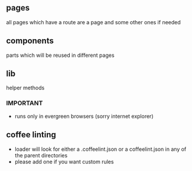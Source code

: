 
## pages
all pages which have a route are a page and some other ones if needed
## components
parts which will be reused in different pages
## lib
helper methods

### IMPORTANT
- runs only in evergreen browsers (sorry internet explorer)  

## coffee linting
- loader will look for either a .coffeelint.json or a coffeelint.json in any of the parent directories
- please add one if you want custom rules

